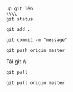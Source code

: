 ```
up git lên
\\\\
git status

git add .

git commit -m "message"

git push origin master

```

Tải git \\\
```
git pull

git pull origin master
```
